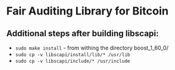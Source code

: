 # Fair Auditing Library for Bitcoin


## Additional steps after building libscapi:
* `sudo make install` - from withing the directory boost_1_60_0/
* `sudo cp -v libscapi/install/lib/* /usr/lib`
* `sudo cp -v libscapi/include/* /usr/include`
